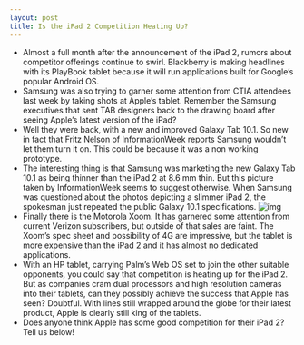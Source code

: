 ```yaml
---
layout: post
title: Is the iPad 2 Competition Heating Up?
---
```

* Almost a full month after the announcement of the iPad 2, rumors about competitor offerings continue to swirl. Blackberry is making headlines with its PlayBook tablet because it will run applications built for Google’s popular Android OS.
* Samsung was also trying to garner some attention from CTIA attendees last week by taking shots at Apple’s tablet. Remember the Samsung executives that sent TAB designers back to the drawing board after seeing Apple’s latest version of the iPad?
* Well they were back, with a new and improved Galaxy Tab 10.1. So new in fact that Fritz Nelson of InformationWeek reports Samsung wouldn’t let them turn it on. This could be because it was a non working prototype.
* The interesting thing is that Samsung was marketing the new Galaxy Tab 10.1 as being thinner than the iPad 2 at 8.6 mm thin. But this picture taken by InformationWeek seems to suggest otherwise. When Samsung was questioned about the photos depicting a slimmer iPad 2, the spokesman just repeated the public Galaxy 10.1 specifications.
![img](http://media.idownloadblog.com/wp-content/uploads/2011/03/ipad-thinner-2.jpg)
* Finally there is the Motorola Xoom. It has garnered some attention from current Verizon subscribers, but outside of that sales are faint. The Xoom’s spec sheet and possibility of 4G are impressive, but the tablet is more expensive than the iPad 2 and it has almost no dedicated applications.
* With an HP tablet, carrying Palm’s Web OS set to join the other suitable opponents, you could say that competition is heating up for the iPad 2. But as companies cram dual processors and high resolution cameras into their tablets, can they possibly achieve the success that Apple has seen? Doubtful. With lines still wrapped around the globe for their latest product, Apple is clearly still king of the tablets.
* Does anyone think Apple has some good competition for their iPad 2? Tell us below!

